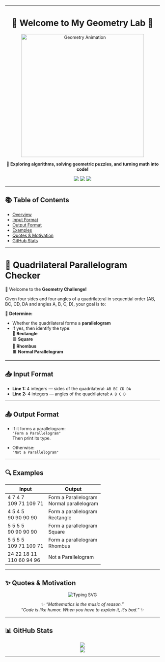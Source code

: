 
---

<h1 align="center">📐 Welcome to My Geometry Lab 🧮</h1>

<p align="center">
  <img src="https://media.giphy.com/media/d31w24psGYeekCZy/giphy.gif" width="400" alt="Geometry Animation">
</p>

<p align="center">
  🚀 <b>Exploring algorithms, solving geometric puzzles, and turning math into code!</b>
</p>

<p align="center">
  <img src="https://img.shields.io/badge/Geometry-Driven-blueviolet?style=flat-square&logo=python&logoColor=white" />
  <img src="https://img.shields.io/badge/Logic-Lover-critical?style=flat-square&logo=codeforces&logoColor=white" />
  <img src="https://img.shields.io/badge/Math%20Puzzles-Solving-green?style=flat-square&logo=leetcode&logoColor=white" />
</p>

---

## 📚 Table of Contents
- [Overview](#-quadrilateral-parallelogram-checker)
- [Input Format](#-input-format)
- [Output Format](#-output-format)
- [Examples](#-examples)
- [Quotes & Motivation](#-quotes--motivation)
- [GitHub Stats](#-github-stats)

---

# 📐 Quadrilateral Parallelogram Checker

👋 Welcome to the **Geometry Challenge!**

Given four sides and four angles of a quadrilateral in sequential order (AB, BC, CD, DA and angles A, B, C, D), your goal is to:

🧠 **Determine:**
- Whether the quadrilateral forms a **parallelogram**
- If yes, then identify the type:  
  🔲 **Rectangle**  
  🟪 **Square**  
  🔷 **Rhombus**  
  🟫 **Normal Parallelogram**

---

## 📥 Input Format

- **Line 1:** 4 integers — sides of the quadrilateral: `AB BC CD DA`  
- **Line 2:** 4 integers — angles of the quadrilateral: `A B C D`

---

## 📤 Output Format

- If it forms a parallelogram:  
  `"Form a Parallelogram"`  
  Then print its type.

- Otherwise:  
  `"Not a Parallelogram"`

---

## 🔍 Examples

| Input                        | Output                            |
|-----------------------------|------------------------------------|
| 4 7 4 7<br>109 71 109 71     | Form a Parallelogram<br>Normal parallelogram |
| 4 5 4 5<br>90 90 90 90       | Form a parallelogram<br>Rectangle |
| 5 5 5 5<br>90 90 90 90       | Form a parallelogram<br>Square    |
| 5 5 5 5<br>109 71 109 71     | Form a parallelogram<br>Rhombus   |
| 24 22 18 11<br>110 60 94 96  | Not a Parallelogram               |

---

## ✨ Quotes & Motivation

<p align="center">
  <img src="https://readme-typing-svg.herokuapp.com?font=Fira+Code&size=24&duration=4000&pause=1000&color=0EE6B7&center=true&vCenter=true&width=1000&lines=Mathematics+is+the+music+of+reason.;Code+is+like+humor.+When+you+have+to+explain+it,+it's+bad." alt="Typing SVG" />
</p>

<p align="center">
  ✨ <i>“Mathematics is the music of reason.”</i><br>
  <i>“Code is like humor. When you have to explain it, it’s bad.”</i> ✨
</p>

---

## 📊 GitHub Stats

<p align="center">
  <img src="https://github-readme-stats.vercel.app/api?username=Mehrab&show_icons=true&theme=radical" />
  <br>
  <img src="https://img.shields.io/badge/Made%20with-%E2%9D%A4%EF%B8%8F%20and%20Logic-blue?style=flat-square" />
</p>


---